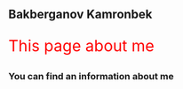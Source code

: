 <h2 style=: color="blue";>Bakberganov Kamronbek</h2>
<p style="color:red; font-size: 2em;">This page about me</p>
  
<h3>You can find an information about me</h3>
